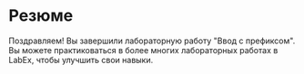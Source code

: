 # Резюме

Поздравляем! Вы завершили лабораторную работу "Ввод с префиксом". Вы можете практиковаться в более многих лабораторных работах в LabEx, чтобы улучшить свои навыки.
